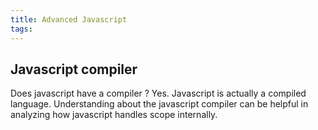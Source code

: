 ```yaml
---
title: Advanced Javascript
tags:
---
```

## Javascript compiler
Does javascript have a compiler ? Yes. Javascript is actually a compiled language. Understanding about the javascript compiler can be helpful in analyzing how javascript handles scope internally. 

<!-- more -->



